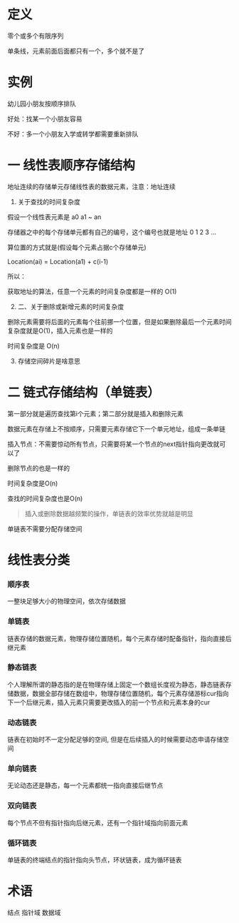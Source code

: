 # 定义

零个或多个有限序列

单条线，元素前面后面都只有一个，多个就不是了

# 实例

幼儿园小朋友按顺序排队

好处：找某一个小朋友容易

不好：多一个小朋友入学或转学都需要重新排队


# 一 线性表顺序存储结构

地址连续的存储单元存储线性表的数据元素，注意：地址连续

1. 关于查找的时间复杂度

假设一个线性表元素是 a0 a1 ~ an

存储器之中的每个存储单元都有自己的编号，这个编号也就是地址 0 1 2 3 ...

算位置的方式就是(假设每个元素占据c个存储单元)

Location(ai) = Location(a1) + c(i-1)

所以：

获取地址的算法，任意一个元素的时间复杂度都是一样的 O(1)

2. 二、关于删除或新增元素的时间复杂度

删除元素需要将后面的元素每个往前挪一个位置，但是如果删除最后一个元素时间复杂度就是O(1)，插入元素也是一样的

时间复杂度是 O(n)


3. 存储空间碎片是啥意思


# 二 链式存储结构（单链表）

第一部分就是遍历查找第i个元素；第二部分就是插入和删除元素

数据元素在存储上不按顺序，只需要元素存储它下一个单元地址，组成一条单链

插入节点：不需要惊动所有节点，只需要将某一个节点的next指针指向更改就可以了

删除节点的也是一样的

时间复杂度是O(n)

查找的时间复杂度也是O(n)

> 插入或删除数据越频繁的操作，单链表的效率优势就越是明显

单链表不需要分配存储空间



# 线性表分类

### 顺序表

一整块足够大小的物理空间，依次存储数据
### 单链表

链表存储的数据元素，物理存储位置随机，每个元素存储时配备指针，指向直接后继元素

### 静态链表

个人理解所谓的静态指的是在物理存储上固定一个数组长度视为静态，静态链表存储数据，数据全部存储在数组中，物理存储位置随机，每个元素存储游标cur指向下一个后继元素，插入元素只需要更改插入的前一个节点和元素本身的cur

### 动态链表

链表在初始时不一定分配足够的空间, 但是在后续插入的时候需要动态申请存储空间

### 单向链表

无论动态还是静态，每一个元素都统一指向直接后继节点

### 双向链表

每个节点不但有指针指向后继元素，还有一个指针域指向前面元素

### 循环链表

单链表的终端结点的指针指向头节点，环状链表，成为循环链表

# 术语

结点
指针域
数据域